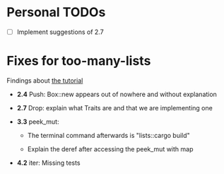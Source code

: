 # Personal TODOs

- [ ] Implement suggestions of 2.7

# Fixes for too-many-lists
Findings about [the tutorial](https://rust-unofficial.github.io/too-many-lists/index.html)

- __2.4__ Push: Box::new appears out of nowhere and without explanation

- __2.7__ Drop: explain what Traits are and that we are implementing one

- __3.3__ peek_mut:

    - The terminal command afterwards is "lists::cargo build"

    - Explain the deref after accessing the peek_mut with map

- __4.2__ iter: Missing tests